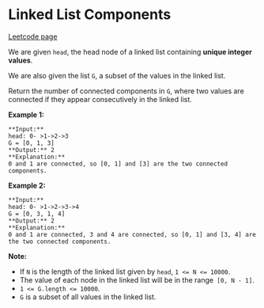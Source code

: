 # Linked List Components
[Leetcode page](https://leetcode.com/problems/linked-list-components/description)

We are given `head`, the head node of a linked list containing  **unique
integer values**.

We are also given the list `G`, a subset of the values in the linked list.

Return the number of connected components in `G`, where two values are
connected if they appear consecutively in the linked list.

**Example 1:**

    
    
    **Input:** 
    head: 0- >1->2->3
    G = [0, 1, 3]
    **Output:** 2
    **Explanation:** 
    0 and 1 are connected, so [0, 1] and [3] are the two connected components.
    

**Example 2:**

    
    
    **Input:** 
    head: 0- >1->2->3->4
    G = [0, 3, 1, 4]
    **Output:** 2
    **Explanation:** 
    0 and 1 are connected, 3 and 4 are connected, so [0, 1] and [3, 4] are the two connected components.
    

**Note:**

  * If `N` is the length of the linked list given by `head`, `1 <= N <= 10000`.
  * The value of each node in the linked list will be in the range` [0, N - 1]`.
  * `1 <= G.length <= 10000`.
  * `G` is a subset of all values in the linked list.

